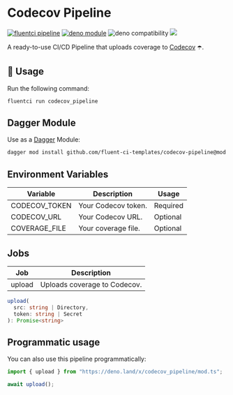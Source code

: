 # Codecov Pipeline

[![fluentci pipeline](https://img.shields.io/badge/dynamic/json?label=pkg.fluentci.io&labelColor=%23000&color=%23460cf1&url=https%3A%2F%2Fapi.fluentci.io%2Fv1%2Fpipeline%2Fcodecov_pipeline&query=%24.version)](https://pkg.fluentci.io/codecov_pipeline)
[![deno module](https://shield.deno.dev/x/codecov_pipeline)](https://deno.land/x/codecov_pipeline)
![deno compatibility](https://shield.deno.dev/deno/^1.37)
[![](https://img.shields.io/codecov/c/gh/fluent-ci-templates/codecov-pipeline)](https://codecov.io/gh/fluent-ci-templates/codecov-pipeline)


A ready-to-use CI/CD Pipeline that uploads coverage to [Codecov](https://about.codecov.io/) ☂️.


## 🚀 Usage

Run the following command:

```bash
fluentci run codecov_pipeline
```

## Dagger Module

Use as a [Dagger](https://dagger.io) Module:
```bash
dagger mod install github.com/fluent-ci-templates/codecov-pipeline@mod
```

## Environment Variables

| Variable      | Description         | Usage    |
|---------------|---------------------|----------|
| CODECOV_TOKEN | Your Codecov token. | Required |
| CODECOV_URL   | Your Codecov URL.   | Optional |
| COVERAGE_FILE | Your coverage file. | Optional |

## Jobs

| Job     | Description                      |
|---------|----------------------------------|
| upload  | Uploads coverage to Codecov.     |

```typescript
upload(
  src: string | Directory,
  token: string | Secret
): Promise<string>
```

## Programmatic usage

You can also use this pipeline programmatically:

```typescript
import { upload } from "https://deno.land/x/codecov_pipeline/mod.ts";

await upload();
```
